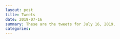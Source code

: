 ```yaml
---
layout: post
title: Tweets
date: 2019-07-16
summary: These are the tweets for July 16, 2019.
categories:
---
```


